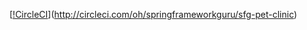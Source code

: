 [[!CircleCI](https://circleci.com/gh/springframeworkguru/sfg-pet-clinic.svg?style=svg)](http://circleci.com/oh/springframeworkguru/sfg-pet-clinic)